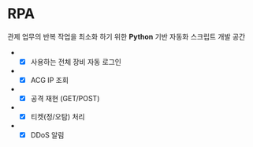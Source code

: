 # RPA
관제 업무의 반복 작업을 최소화 하기 위한 **Python** 기반 자동화 스크립트 개발 공간
* -[x] 사용하는 전체 장비 자동 로그인
* -[x] ACG IP 조회
* -[x] 공격 재현 (GET/POST)
* -[x] 티켓(정/오탐) 처리
* -[x] DDoS 알림
